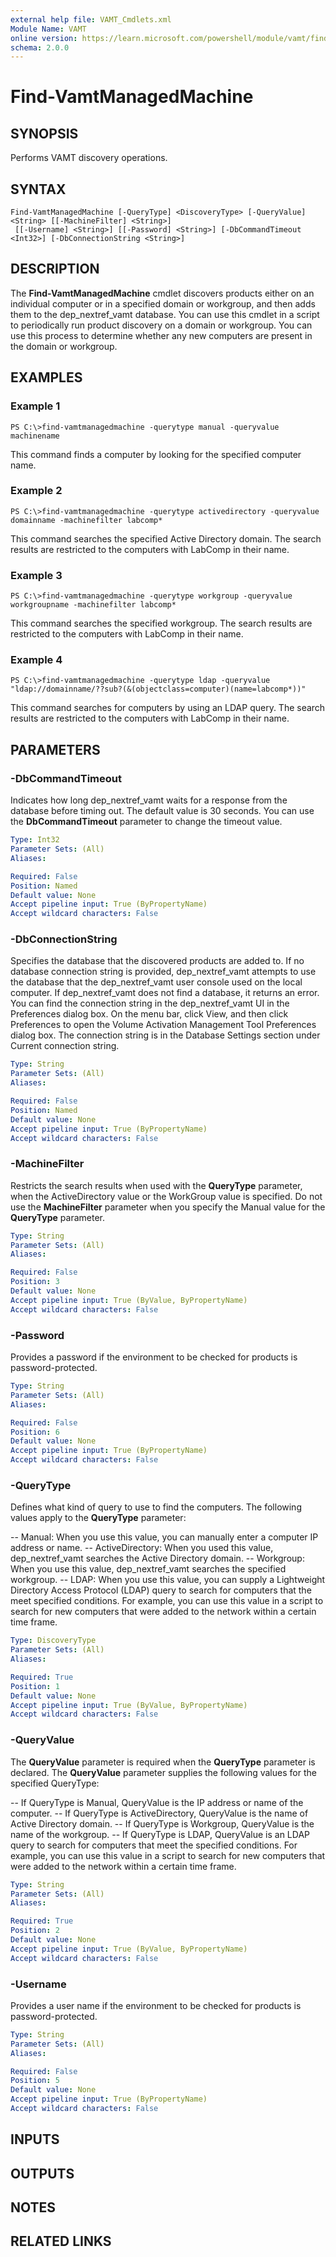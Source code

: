 ```yaml
---
external help file: VAMT_Cmdlets.xml
Module Name: VAMT
online version: https://learn.microsoft.com/powershell/module/vamt/find-vamtmanagedmachine?view=windowsserver2012-ps&wt.mc_id=ps-gethelp
schema: 2.0.0
---
```


# Find-VamtManagedMachine

## SYNOPSIS
Performs VAMT discovery operations.

## SYNTAX

```
Find-VamtManagedMachine [-QueryType] <DiscoveryType> [-QueryValue] <String> [[-MachineFilter] <String>]
 [[-Username] <String>] [[-Password] <String>] [-DbCommandTimeout <Int32>] [-DbConnectionString <String>]
```

## DESCRIPTION
The **Find-VamtManagedMachine** cmdlet discovers products either on an individual computer or in a specified domain or workgroup, and then adds them to the dep_nextref_vamt database.
You can use this cmdlet in a script to periodically run product discovery on a domain or workgroup.
You can use this process to determine whether any new computers are present in the domain or workgroup.

## EXAMPLES

### Example 1
```
PS C:\>find-vamtmanagedmachine -querytype manual -queryvalue machinename
```

This command finds a computer by looking for the specified computer name.

### Example 2
```
PS C:\>find-vamtmanagedmachine -querytype activedirectory -queryvalue domainname -machinefilter labcomp*
```

This command searches the specified Active Directory domain.
The search results are restricted to the computers with LabComp in their name.

### Example 3
```
PS C:\>find-vamtmanagedmachine -querytype workgroup -queryvalue workgroupname -machinefilter labcomp*
```

This command searches the specified workgroup.
The search results are restricted to the computers with LabComp in their name.

### Example 4
```
PS C:\>find-vamtmanagedmachine -querytype ldap -queryvalue "ldap://domainname/??sub?(&(objectclass=computer)(name=labcomp*))"
```

This command searches for computers by using an LDAP query.
The search results are restricted to the computers with LabComp in their name.

## PARAMETERS

### -DbCommandTimeout
Indicates how long dep_nextref_vamt waits for a response from the database before timing out.
The default value is 30 seconds.
You can use the **DbCommandTimeout** parameter to change the timeout value.

```yaml
Type: Int32
Parameter Sets: (All)
Aliases: 

Required: False
Position: Named
Default value: None
Accept pipeline input: True (ByPropertyName)
Accept wildcard characters: False
```

### -DbConnectionString
Specifies the database that the discovered products are added to.
If no database connection string is provided, dep_nextref_vamt attempts to use the database that the dep_nextref_vamt user console used on the local computer.
If dep_nextref_vamt does not find a database, it returns an error.
You can find the connection string in the dep_nextref_vamt UI in the Preferences dialog box.
On the menu bar, click View, and then click Preferences to open the Volume Activation Management Tool Preferences dialog box.
The connection string is in the Database Settings section under Current connection string.

```yaml
Type: String
Parameter Sets: (All)
Aliases: 

Required: False
Position: Named
Default value: None
Accept pipeline input: True (ByPropertyName)
Accept wildcard characters: False
```

### -MachineFilter
Restricts the search results when used with the **QueryType** parameter, when the ActiveDirectory value or the WorkGroup value is specified.
Do not use the **MachineFilter** parameter when you specify the Manual value for the **QueryType** parameter.

```yaml
Type: String
Parameter Sets: (All)
Aliases: 

Required: False
Position: 3
Default value: None
Accept pipeline input: True (ByValue, ByPropertyName)
Accept wildcard characters: False
```

### -Password
Provides a password if the environment to be checked for products is password-protected.

```yaml
Type: String
Parameter Sets: (All)
Aliases: 

Required: False
Position: 6
Default value: None
Accept pipeline input: True (ByPropertyName)
Accept wildcard characters: False
```

### -QueryType
Defines what kind of query to use to find the computers.
The following values apply to the **QueryType** parameter:

-- Manual: When you use this value, you can manually enter a computer IP address or name.
-- ActiveDirectory: When you used this value, dep_nextref_vamt searches the Active Directory domain.
-- Workgroup: When you use this value, dep_nextref_vamt searches the specified workgroup.
-- LDAP: When you use this value, you can supply a Lightweight Directory Access Protocol (LDAP) query to search for computers that the meet specified conditions. For example, you can use this value in a script to search for new computers that were added to the network within a certain time frame.

```yaml
Type: DiscoveryType
Parameter Sets: (All)
Aliases: 

Required: True
Position: 1
Default value: None
Accept pipeline input: True (ByValue, ByPropertyName)
Accept wildcard characters: False
```

### -QueryValue
The **QueryValue** parameter is required when the **QueryType** parameter is declared.
The **QueryValue** parameter supplies the following values for the specified QueryType:

-- If QueryType is Manual, QueryValue is the IP address or name of the computer.
-- If QueryType is ActiveDirectory, QueryValue is the name of Active Directory domain.
-- If QueryType is Workgroup, QueryValue is the name of the workgroup.
-- If QueryType is LDAP, QueryValue is an LDAP query to search for computers that meet the specified conditions. For example, you can use this value in a script to search for new computers that were added to the network within a certain time frame.

```yaml
Type: String
Parameter Sets: (All)
Aliases: 

Required: True
Position: 2
Default value: None
Accept pipeline input: True (ByValue, ByPropertyName)
Accept wildcard characters: False
```

### -Username
Provides a user name if the environment to be checked for products is password-protected.

```yaml
Type: String
Parameter Sets: (All)
Aliases: 

Required: False
Position: 5
Default value: None
Accept pipeline input: True (ByPropertyName)
Accept wildcard characters: False
```

## INPUTS

## OUTPUTS

## NOTES

## RELATED LINKS

